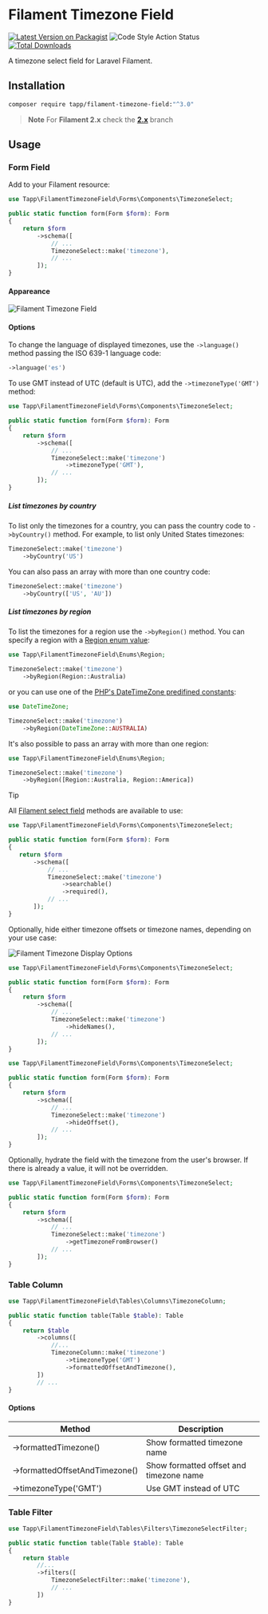 # Filament Timezone Field

[![Latest Version on Packagist](https://img.shields.io/packagist/v/tapp/filament-timezone-field.svg?style=flat-square)](https://packagist.org/packages/tapp/filament-timezone-field)
![Code Style Action Status](https://github.com/TappNetwork/filament-timezone-field/actions/workflows/pint.yml/badge.svg)
[![Total Downloads](https://img.shields.io/packagist/dt/tapp/filament-timezone-field.svg?style=flat-square)](https://packagist.org/packages/tapp/filament-timezone-field)

A timezone select field for Laravel Filament.

## Installation

```bash
composer require tapp/filament-timezone-field:"^3.0"
```

> **Note** 
> For **Filament 2.x** check the **[2.x](https://github.com/TappNetwork/filament-timezone-field/tree/2.x)** branch

## Usage

### Form Field

Add to your Filament resource:

```php
use Tapp\FilamentTimezoneField\Forms\Components\TimezoneSelect;

public static function form(Form $form): Form
{
    return $form
        ->schema([
            // ...
            TimezoneSelect::make('timezone'),
            // ...
        ]);
}
```

#### Appareance

![Filament Timezone Field](https://raw.githubusercontent.com/TappNetwork/filament-timezone-field/main/docs/filament-timezone-field.png)

#### Options

To change the language of displayed timezones, use the `->language()` method passing the ISO 639-1 language code:

```php
->language('es')
```

To use GMT instead of UTC (default is UTC), add the `->timezoneType('GMT')` method:

```php
use Tapp\FilamentTimezoneField\Forms\Components\TimezoneSelect;

public static function form(Form $form): Form
{
    return $form
        ->schema([
            // ...
            TimezoneSelect::make('timezone')
                ->timezoneType('GMT'),
            // ...
        ]);
}
```

##### List timezones by country

To list only the timezones for a country, you can pass the country code to `->byCountry()` method. For example, to list only United States timezones:

```php
TimezoneSelect::make('timezone')
    ->byCountry('US')
```

You can also pass an array with more than one country code:

```php
TimezoneSelect::make('timezone')
    ->byCountry(['US', 'AU'])
```

##### List timezones by region

To list the timezones for a region use the `->byRegion()` method. You can specify a region with a [Region enum value](src/Enums/Region.php):

```php
use Tapp\FilamentTimezoneField\Enums\Region;

TimezoneSelect::make('timezone')
    ->byRegion(Region::Australia)
```

or you can use one of the [PHP's DateTimeZone predifined constants](https://www.php.net/manual/en/class.datetimezone.php):

```php
use DateTimeZone;

TimezoneSelect::make('timezone')
    ->byRegion(DateTimeZone::AUSTRALIA)
```

It's also possible to pass an array with more than one region:

```php
use Tapp\FilamentTimezoneField\Enums\Region;

TimezoneSelect::make('timezone')
    ->byRegion([Region::Australia, Region::America])
```

> [!TIP]
> All [Filament select field](https://filamentphp.com/docs/2.x/forms/fields#select) methods are available to use:
> 
> ```php
> use Tapp\FilamentTimezoneField\Forms\Components\TimezoneSelect;
>
> public static function form(Form $form): Form
> {
>    return $form
>        ->schema([
>            // ...
>            TimezoneSelect::make('timezone')
>                ->searchable()
>                ->required(),
>            // ...
>        ]);
> }
> ```

Optionally, hide either timezone offsets or timezone names, depending on your use case:

![Filament Timezone Display Options](https://raw.githubusercontent.com/TappNetwork/filament-timezone-field/main/docs/hide-timezone-offset.png)

```php
use Tapp\FilamentTimezoneField\Forms\Components\TimezoneSelect;

public static function form(Form $form): Form
{
    return $form
        ->schema([
            // ...
            TimezoneSelect::make('timezone')
                ->hideNames(),
            // ...
        ]);
}
```

```php
use Tapp\FilamentTimezoneField\Forms\Components\TimezoneSelect;

public static function form(Form $form): Form
{
    return $form
        ->schema([
            // ...
            TimezoneSelect::make('timezone')
                ->hideOffset(),
            // ...
        ]);
}
```

Optionally, hydrate the field with the timezone from the user's browser. If there is already a value, it will not be overridden.

```php
use Tapp\FilamentTimezoneField\Forms\Components\TimezoneSelect;

public static function form(Form $form): Form
{
    return $form
        ->schema([
            // ...
            TimezoneSelect::make('timezone')
                ->getTimezoneFromBrowser()
            // ...
        ]);
}
```

### Table Column

```php
use Tapp\FilamentTimezoneField\Tables\Columns\TimezoneColumn;

public static function table(Table $table): Table
{
    return $table
        ->columns([
            //...
            TimezoneColumn::make('timezone')
                ->timezoneType('GMT')
                ->formattedOffsetAndTimezone(),
        ])
        // ...
}
```

#### Options

| Method | Description |
| --- | --- |
| ->formattedTimezone()  | Show formatted timezone name |
| ->formattedOffsetAndTimezone() | Show formatted offset and timezone name |
| ->timezoneType('GMT') | Use GMT instead of UTC  |

### Table Filter

```php
use Tapp\FilamentTimezoneField\Tables\Filters\TimezoneSelectFilter;

public static function table(Table $table): Table
{
    return $table
        //...
        ->filters([
            TimezoneSelectFilter::make('timezone'),
            // ...
        ])
}
```

